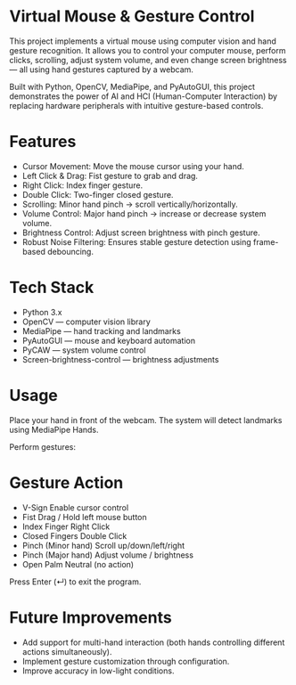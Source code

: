 # Virtual Mouse & Gesture Control
This project implements a virtual mouse using computer vision and hand gesture recognition. It allows you to control your computer mouse, perform clicks, scrolling, adjust system volume, and even change screen brightness — all using hand gestures captured by a webcam.

Built with Python, OpenCV, MediaPipe, and PyAutoGUI, this project demonstrates the power of AI and HCI (Human-Computer Interaction) by replacing hardware peripherals with intuitive gesture-based controls.

# Features
- Cursor Movement: Move the mouse cursor using your hand.
- Left Click & Drag: Fist gesture to grab and drag.
- Right Click: Index finger gesture.
- Double Click: Two-finger closed gesture.
- Scrolling: Minor hand pinch → scroll vertically/horizontally.
- Volume Control: Major hand pinch → increase or decrease system volume.
- Brightness Control: Adjust screen brightness with pinch gesture.
- Robust Noise Filtering: Ensures stable gesture detection using frame-based debouncing.

# Tech Stack
- Python 3.x
- OpenCV — computer vision library
- MediaPipe — hand tracking and landmarks
- PyAutoGUI — mouse and keyboard automation
- PyCAW — system volume control
- Screen-brightness-control — brightness adjustments

# Usage
Place your hand in front of the webcam. The system will detect landmarks using MediaPipe Hands.

Perform gestures:

# Gesture	                  Action
- V-Sign	              Enable cursor control
- Fist	                Drag / Hold left mouse button
- Index Finger	        Right Click
- Closed Fingers	      Double Click
- Pinch (Minor hand)	  Scroll up/down/left/right
- Pinch (Major hand)	  Adjust volume / brightness
- Open Palm	            Neutral (no action)

Press Enter (↵) to exit the program.

# Future Improvements
- Add support for multi-hand interaction (both hands controlling different actions simultaneously).
- Implement gesture customization through configuration.
- Improve accuracy in low-light conditions.
